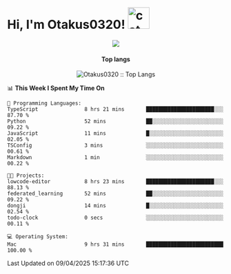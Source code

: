 <h1> Hi, I'm Otakus0320! <img src="https://media.giphy.com/media/mGcNjsfWAjY5AEZNw6/giphy.gif" width="50" alt="cat"></h1>

<p align="center"><a href="https://wakatime.com/@044d69d0-1253-4f60-96b6-5d19a0f9dde5"><img src="https://wakatime.com/badge/user/044d69d0-1253-4f60-96b6-5d19a0f9dde5.svg" /></a></p>

<h4 align="center">Top langs</h4>

<p align="center"><img src="https://github-readme-stats.vercel.app/api/top-langs/?username=Otakus0320&langs_count=10&theme=tokyonight&layout=compact&timestamp={{random_number}}" alt="Otakus0320 :: Top Langs" /></p>

<!--START_SECTION:waka-->
📊 **This Week I Spent My Time On** 

```text
💬 Programming Languages: 
TypeScript               8 hrs 21 mins       ██████████████████████░░░   87.70 % 
Python                   52 mins             ██░░░░░░░░░░░░░░░░░░░░░░░   09.22 % 
JavaScript               11 mins             █░░░░░░░░░░░░░░░░░░░░░░░░   02.05 % 
TSConfig                 3 mins              ░░░░░░░░░░░░░░░░░░░░░░░░░   00.61 % 
Markdown                 1 min               ░░░░░░░░░░░░░░░░░░░░░░░░░   00.22 % 

🐱‍💻 Projects: 
lowcode-editor           8 hrs 23 mins       ██████████████████████░░░   88.13 % 
federated_learning       52 mins             ██░░░░░░░░░░░░░░░░░░░░░░░   09.22 % 
dongji                   14 mins             █░░░░░░░░░░░░░░░░░░░░░░░░   02.54 % 
todo-clock               0 secs              ░░░░░░░░░░░░░░░░░░░░░░░░░   00.11 % 

💻 Operating System: 
Mac                      9 hrs 31 mins       █████████████████████████   100.00 % 
```


 Last Updated on 09/04/2025 15:17:36 UTC
<!--END_SECTION:waka-->
